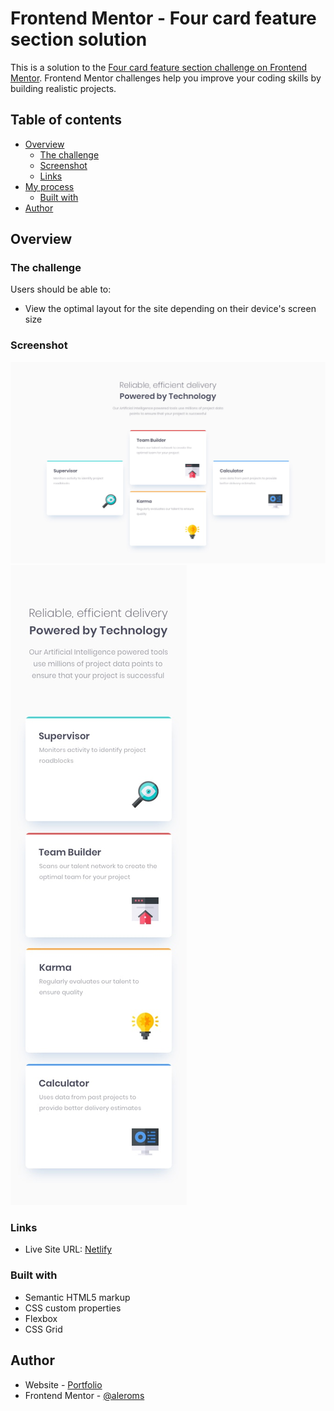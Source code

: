 # Frontend Mentor - Four card feature section solution

This is a solution to the [Four card feature section challenge on Frontend Mentor](https://www.frontendmentor.io/challenges/four-card-feature-section-weK1eFYK). Frontend Mentor challenges help you improve your coding skills by building realistic projects. 

## Table of contents

- [Overview](#overview)
  - [The challenge](#the-challenge)
  - [Screenshot](#screenshot)
  - [Links](#links)
- [My process](#my-process)
  - [Built with](#built-with)
- [Author](#author)
## Overview

### The challenge

Users should be able to:

- View the optimal layout for the site depending on their device's screen size

### Screenshot

![](./design/desktop-design.jpg)
![](./design/mobile-design.jpg)


### Links

- Live Site URL: [Netlify](https://harmonious-fudge-7c1309.netlify.app/)

### Built with

- Semantic HTML5 markup
- CSS custom properties
- Flexbox
- CSS Grid

## Author

- Website - [Portfolio](https://santiagomorales.netlify.app)
- Frontend Mentor - [@aleroms](https://www.frontendmentor.io/profile/aleroms)

